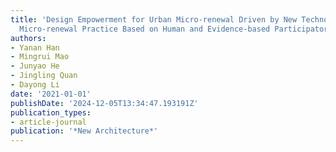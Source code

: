 ```yaml
---
title: 'Design Empowerment for Urban Micro-renewal Driven by New Technology: Shuangjing
  Micro-renewal Practice Based on Human and Evidence-based Participatory Design Methodology'
authors:
- Yanan Han
- Mingrui Mao
- Junyao He
- Jingling Quan
- Dayong Li
date: '2021-01-01'
publishDate: '2024-12-05T13:34:47.193191Z'
publication_types:
- article-journal
publication: '*New Architecture*'
---
```

